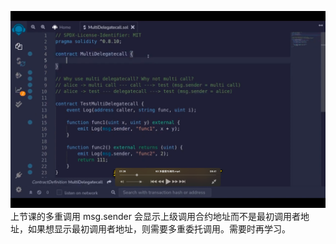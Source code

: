 ![](./img/2022-06-24-15-34-42.png)  
上节课的多重调用 msg.sender 会显示上级调用合约地址而不是最初调用者地址，如果想显示最初调用者地址，则需要多重委托调用。需要时再学习。
